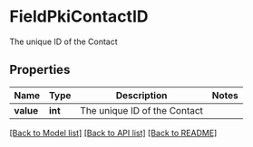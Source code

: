 # FieldPkiContactID

The unique ID of the Contact

## Properties
Name | Type | Description | Notes
------------ | ------------- | ------------- | -------------
**value** | **int** | The unique ID of the Contact | 

[[Back to Model list]](../README.md#documentation-for-models) [[Back to API list]](../README.md#documentation-for-api-endpoints) [[Back to README]](../README.md)


